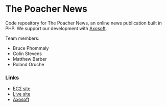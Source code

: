 # The Poacher News
Code repository for The Poacher News, an online news publication built in PHP. We support our development with [Axosoft](https://axosoft.com/).

Team members:
  * Bruce Phommaly
  * Colin Stevens
  * Matthew Barber
  * Roland Oruche

### Links
 * [EC2 site](http://ec2-52-202-88-40.compute-1.amazonaws.com)
 * [Live site](http://poachernews.com)
 * [Axosoft](https://pochernews.axosoft.com/)
